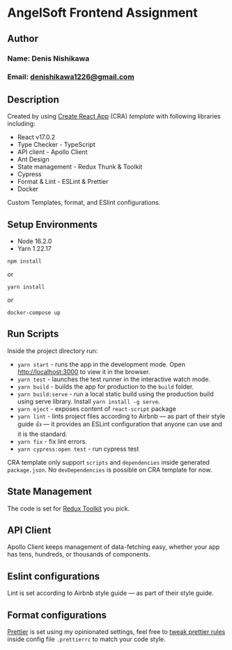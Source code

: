 # AngelSoft Frontend Assignment

## Author

### Name: Denis Nishikawa
### Email: denishikawa1226@gmail.com

## Description

Created by using [Create React App](https://github.com/facebook/create-react-app) (CRA) _template_ with following libraries including:

  - React v17.0.2
  - Type Checker - TypeScript
  - API client - Apollo Client
  - Ant Design
  - State management - Redux Thunk & Toolkit
  - Cypress
  - Format & Lint - ESLint & Prettier
  - Docker

Custom Templates, format, and ESlint configurations.

## Setup Environments
  - Node 16.2.0
  - Yarn 1.22.17

  ```
  npm install
  ```

  or
  ```
  yarn install
  ```
   or
  ```
  docker-compose up
  ```

## Run Scripts

Inside the project directory run:

- `yarn start` - runs the app in the development mode. Open [http://localhost:3000](http://localhost:3000) to view it in the browser.
- `yarn test` - launches the test runner in the interactive watch mode.
- `yarn build` - builds the app for production to the `build` folder.
- `yarn build:serve` - run a local static build using the production build using serve library. Install `yarn install -g serve`.
- `yarn eject` - exposes content of `react-script` package
- `yarn lint` - lints project files according to Airbnb — as part of their style guide 👍 — it provides an ESLint configuration that anyone can use and it is the standard.
- `yarn fix` - fix lint errors.
- `yarn cypress:open test` - run cypress test

CRA template only support `scripts` and `dependencies` inside generated `package.json`. No `devDependencies` is possible on CRA template for now.

## State Management

The code is set for [Redux Toolkit](https://medium.com/react-courses/instant-learn-react-redux-toolkit-with-a-simple-minimalistic-example-3c63c296ed65) you pick.

## API Client

Apollo Client keeps management of data-fetching easy, whether your app has tens, hundreds, or thousands of components.

## Eslint configurations

Lint is set according to Airbnb style guide — as part of their style guide.

## Format configurations

[Prettier](https://prettier.io/) is set using my opinionated settings, feel free to [tweak prettier rules](https://prettier.io/docs/en/configuration.html) inside config file `.prettierrc` to match your code style.

